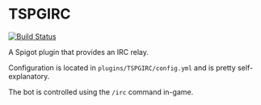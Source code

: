# TSPGIRC
[![Build Status](https://jenkins.csnxs.uk/buildStatus/icon?job=TSPGIRC)](https://jenkins.csnxs.uk/job/TSPGIRC)

A Spigot plugin that provides an IRC relay.

Configuration is located in `plugins/TSPGIRC/config.yml` and is pretty self-explanatory.

The bot is controlled using the `/irc` command in-game.
